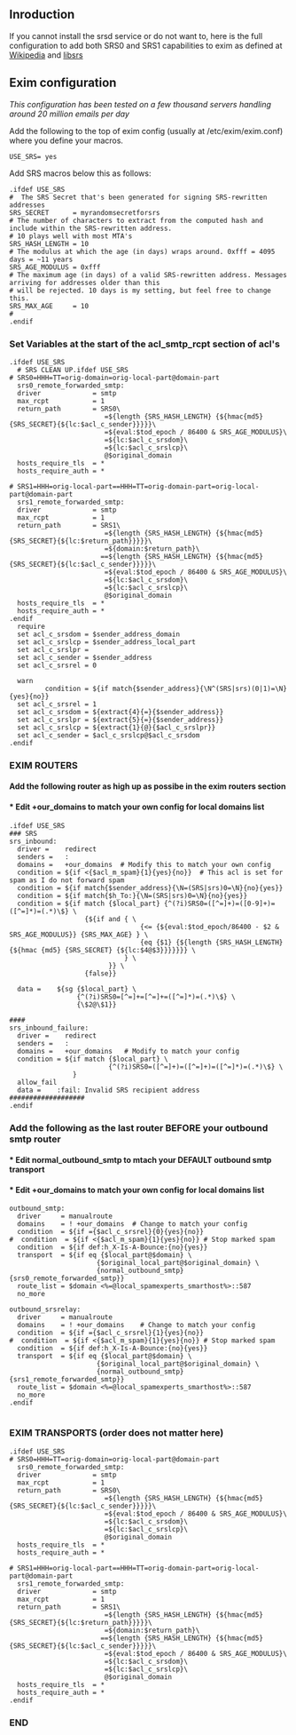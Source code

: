 ## Inroduction
If you cannot install the srsd service or do not want to, here is the full configuration to add both SRS0 and SRS1 capabilities to exim as defined at [Wikipedia](https://en.wikipedia.org/wiki/Sender_Rewriting_Scheme) and [libsrs](https://www.libsrs2.org/srs/srs.pdf)

## Exim configuration
_This configuration has been tested on a few thousand servers handling around 20 million emails per day_

Add the following to the top of exim config (usually at /etc/exim/exim.conf) where you define your macros.

`USE_SRS= yes`

Add SRS macros below this as follows:
```
.ifdef USE_SRS
#  The SRS Secret that's been generated for signing SRS-rewritten addresses
SRS_SECRET      = myrandomsecretforsrs
# The number of characters to extract from the computed hash and include within the SRS-rewritten address.
# 10 plays well with most MTA's
SRS_HASH_LENGTH = 10
# The modulus at which the age (in days) wraps around. 0xfff = 4095 days = ~11 years
SRS_AGE_MODULUS = 0xfff
# The maximum age (in days) of a valid SRS-rewritten address. Messages arriving for addresses older than this 
# will be rejected. 10 days is my setting, but feel free to change this.
SRS_MAX_AGE     = 10
#
.endif
```

### Set Variables at the start of the acl_smtp_rcpt section of acl's
```
.ifdef USE_SRS
  # SRS CLEAN UP.ifdef USE_SRS
# SRS0=HHH=TT=orig-domain=orig-local-part@domain-part
  srs0_remote_forwarded_smtp:
  driver             = smtp
  max_rcpt           = 1
  return_path        = SRS0\
                        =${length {SRS_HASH_LENGTH} {${hmac{md5}{SRS_SECRET}{${lc:$acl_c_sender}}}}}\
                        =${eval:$tod_epoch / 86400 & SRS_AGE_MODULUS}\
                        =${lc:$acl_c_srsdom}\
                        =${lc:$acl_c_srslcp}\
                        @$original_domain
  hosts_require_tls  = *
  hosts_require_auth = *

# SRS1=HHH=orig-local-part==HHH=TT=orig-domain-part=orig-local-part@domain-part
  srs1_remote_forwarded_smtp:
  driver             = smtp
  max_rcpt           = 1
  return_path        = SRS1\
                        =${length {SRS_HASH_LENGTH} {${hmac{md5}{SRS_SECRET}{${lc:$return_path}}}}}\
                        =${domain:$return_path}\
                       ==${length {SRS_HASH_LENGTH} {${hmac{md5}{SRS_SECRET}{${lc:$acl_c_sender}}}}}\
                        =${eval:$tod_epoch / 86400 & SRS_AGE_MODULUS}\
                        =${lc:$acl_c_srsdom}\
                        =${lc:$acl_c_srslcp}\
                        @$original_domain
  hosts_require_tls  = *
  hosts_require_auth = *
.endif
  require
  set acl_c_srsdom = $sender_address_domain
  set acl_c_srslcp = $sender_address_local_part
  set acl_c_srslpr =
  set acl_c_sender = $sender_address
  set acl_c_srsrel = 0
      
  warn
         condition = ${if match{$sender_address}{\N^(SRS|srs)(0|1)=\N}{yes}{no}}
  set acl_c_srsrel = 1
  set acl_c_srsdom = ${extract{4}{=}{$sender_address}}
  set acl_c_srslpr = ${extract{5}{=}{$sender_address}}
  set acl_c_srslcp = ${extract{1}{@}{$acl_c_srslpr}}
  set acl_c_sender = $acl_c_srslcp@$acl_c_srsdom
.endif

```

### EXIM ROUTERS
#### Add the following router as high up as possibe in the exim routers section
#### * Edit +our_domains to match your own config for local domains list
```
.ifdef USE_SRS
### SRS
srs_inbound:
  driver =    redirect
  senders =   :
  domains =   +our_domains  # Modify this to match your own config
  condition = ${if <{$acl_m_spam}{1}{yes}{no}}  # This acl is set for spam as I do not forward spam
  condition = ${if match{$sender_address}{\N=(SRS|srs)0=\N}{no}{yes}}
  condition = ${if match{$h_To:}{\N=(SRS|srs)0=\N}{no}{yes}}
  condition = ${if match {$local_part} {^(?i)SRS0=([^=]+)=([0-9]+)=([^=]*)=(.*)\$} \
                   {${if and { \
                                 {<= {${eval:$tod_epoch/86400 - $2 & SRS_AGE_MODULUS}} {SRS_MAX_AGE} } \
                                 {eq {$1} {${length {SRS_HASH_LENGTH} {${hmac {md5} {SRS_SECRET} {${lc:$4@$3}}}}}}} \
                             } \
                         }} \
                   {false}}

  data =    ${sg {$local_part} \
                 {^(?i)SRS0=[^=]+=[^=]+=([^=]*)=(.*)\$} \
                 {\$2@\$1}}

####
srs_inbound_failure:
  driver =    redirect
  senders =   :
  domains =   +our_domains   # Modify to match your config
  condition = ${if match {$local_part} \
                         {^(?i)SRS0=([^=]+)=([^=]+)=([^=]*)=(.*)\$} \
                }
  allow_fail
  data =    :fail: Invalid SRS recipient address
###################
.endif

```
### Add the following as the last router BEFORE your outbound smtp router
#### * Edit normal_outbound_smtp to mtach your DEFAULT outbound smtp transport
#### * Edit +our_domains to match your own config for local domains list
```
outbound_smtp:
  driver     = manualroute
  domains    = ! +our_domains  # Change to match your config
  condition  = ${if ={$acl_c_srsrel}{0}{yes}{no}}
#  condition  = ${if <{$acl_m_spam}{1}{yes}{no}} # Stop marked spam
  condition  = ${if def:h_X-Is-A-Bounce:{no}{yes}}
  transport  = ${if eq {$local_part@$domain} \
                      {$original_local_part@$original_domain} \
                      {normal_outbound_smtp} {srs0_remote_forwarded_smtp}}
  route_list = $domain <%=@local_spamexperts_smarthost%>::587
  no_more

outbound_srsrelay:
  driver     = manualroute
  domains    = ! +our_domains    # Change to match your config
  condition  = ${if ={$acl_c_srsrel}{1}{yes}{no}}
#  condition  = ${if <{$acl_m_spam}{1}{yes}{no}} # Stop marked spam
  condition  = ${if def:h_X-Is-A-Bounce:{no}{yes}}
  transport  = ${if eq {$local_part@$domain} \
                      {$original_local_part@$original_domain} \
                      {normal_outbound_smtp} {srs1_remote_forwarded_smtp}}
  route_list = $domain <%=@local_spamexperts_smarthost%>::587
  no_more
.endif


```

### EXIM TRANSPORTS (order does not matter here)
```
.ifdef USE_SRS
# SRS0=HHH=TT=orig-domain=orig-local-part@domain-part
  srs0_remote_forwarded_smtp:
  driver             = smtp
  max_rcpt           = 1
  return_path        = SRS0\
                        =${length {SRS_HASH_LENGTH} {${hmac{md5}{SRS_SECRET}{${lc:$acl_c_sender}}}}}\
                        =${eval:$tod_epoch / 86400 & SRS_AGE_MODULUS}\
                        =${lc:$acl_c_srsdom}\
                        =${lc:$acl_c_srslcp}\
                        @$original_domain
  hosts_require_tls  = *
  hosts_require_auth = *

# SRS1=HHH=orig-local-part==HHH=TT=orig-domain-part=orig-local-part@domain-part
  srs1_remote_forwarded_smtp:
  driver             = smtp
  max_rcpt           = 1
  return_path        = SRS1\
                        =${length {SRS_HASH_LENGTH} {${hmac{md5}{SRS_SECRET}{${lc:$return_path}}}}}\
                        =${domain:$return_path}\
                       ==${length {SRS_HASH_LENGTH} {${hmac{md5}{SRS_SECRET}{${lc:$acl_c_sender}}}}}\
                        =${eval:$tod_epoch / 86400 & SRS_AGE_MODULUS}\
                        =${lc:$acl_c_srsdom}\
                        =${lc:$acl_c_srslcp}\
                        @$original_domain
  hosts_require_tls  = *
  hosts_require_auth = *
.endif

```
### END